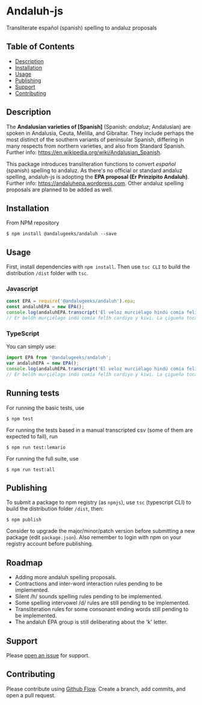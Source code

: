 # Andaluh-js

Transliterate español (spanish) spelling to andaluz proposals

## Table of Contents

- [Description](#description)
- [Installation](#installation)
- [Usage](#usage)
- [Publishing](#publishing)
- [Support](#support)
- [Contributing](#contributing)

## Description

The **Andalusian varieties of [Spanish]** (Spanish: *andaluz*; Andalusian) are spoken in Andalusia, Ceuta, Melilla, and Gibraltar. They include perhaps the most distinct of the southern variants of peninsular Spanish, differing in many respects from northern varieties, and also from Standard Spanish. Further info: https://en.wikipedia.org/wiki/Andalusian_Spanish.

This package introduces transliteration functions to convert *español* (spanish) spelling to andaluz. As there's no official or standard andaluz spelling, andaluh-js is adopting the **EPA proposal (Er Prinzipito Andaluh)**. Further info: https://andaluhepa.wordpress.com. Other andaluz spelling proposals are planned to be added as well.

## Installation

From NPM repository
```
$ npm install @andalugeeks/andaluh --save
```

## Usage

First, install dependencies with `npm install`. Then use `tsc CLI` to build the distribution `/dist` folder with `tsc`.

### Javascript

```javascript
const EPA = require('@andalugeeks/andaluh').epa;
const andaluhEPA = new EPA();
console.log(andaluhEPA.transcript('El veloz murciélago hindú comía feliz cardillo y kiwi. La cigüeña tocaba el saxofón detrás del palenque de paja'));
// Er belôh murçiélago indú comía felîh cardiyo y kiwi. La çigueña tocaba er çâççofón detrâh der palenque de paha.
```
### TypeScript

You can simply use:

```typescript
import EPA from '@andalugeeks/andaluh';
var andaluhEPA = new EPA();
console.log(andaluhEPA.transcript('El veloz murciélago hindú comía feliz cardillo y kiwi. La cigüeña tocaba el saxofón detrás del palenque de paja'));
// Er belôh murçiélago indú comía felîh cardiyo y kiwi. La çigueña tocaba er çâççofón detrâh der palenque de paha.
```

## Running tests

For running the basic tests, use 

```shell
$ npm test
```

For running the tests based in a manual transcripted csv (some of them are expected to fail), run
```shell
$ npm run test:lemario
```

For running the full suite, use
```shell
$ npm run test:all
```


## Publishing

To submit a package to npm registry (as `npmjs`), use `tsc` (typescript CLI) to build the distribution folder `/dist`, then:

```shell
$ npm publish
```

Consider to upgrade the major/minor/patch version before submitting a new package (edit `package.json`). Also remember to login with npm on your registry account before publishing.

## Roadmap

* Adding more andaluh spelling proposals.
* Contractions and inter-word interaction rules pending to be implemented.
* Silent /h/ sounds spelling rules pending to be implemented.
* Some spelling intervowel /d/ rules are still pending to be implemented.
* Transliteration rules for some consonant ending words still pending to be implemented.
* The andaluh EPA group is still deliberating about the 'k' letter.

## Support

Please [open an issue](https://github.com/andalugeeks/andaluh-js/issues/new) for support.

## Contributing

Please contribute using [Github Flow](https://guides.github.com/introduction/flow/). Create a branch, add commits, and open a pull request.
